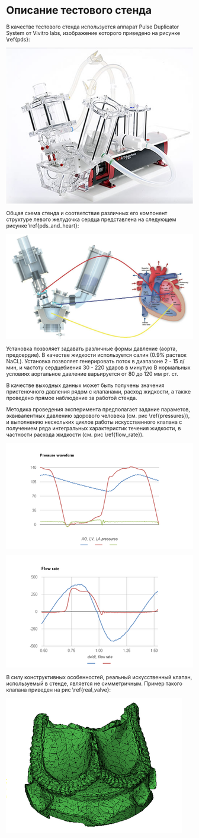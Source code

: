 # Описание тестового стенда

В качестве тестового стенда используется аппарат Pulse Duplicator System от Vivitro labs,
изображение которого приведено на рисунке \ref{pds}:

![Pulse Duplicator System\label{pds}](pulsedupe.png)

Общая схема стенда и соответствие различных его компонент структуре левого желудочка сердца
представлена на следующем рисунке \ref{pds_and_heart}:

![Схема стенда и соответствие структуре сердца\label{pds_and_heart}](pulse_duplicator_and_heart_system.jpg)

Установка позволяет задавать различные формы давление (аорта, предсердие). 
В качестве жидкости используется салин (0.9% раствок NaCL).
Установка позволяет генерировать поток в диапазоне 2 - 15 л/мин,
и частоту сердцебиения 30 - 220 ударов в минутую
В нормальных условиях аортальное давление варьируется от 80 до 120 мм рт. ст.

В качестве выходных данных может быть получены значения пристеночного давления
рядом с клапанами, расход жидкости, а также проведено прямое наблюдение за работой стенда.

Методика проведения эксперимента предполагает задание параметов, эквивалентных давлению 
здорового человека (см. рис \ref{pressures}), и выполнению нескольких циклов работы
искусственного клапана с получением ряда интегральных характеристик течения жидкости,
в частности расхода жидкости (см. рис \ref{flow_rate}).

![Анализ давлений\label{pressures}](pressure_waveform.png)

![Анализ расхода жидкости\label{flow_rate}](flow_rate.png)

В силу конструктивных особенностей, реальный искусственный клапан, используемый в стенде,
является не симметричным. Пример такого клапана приведен на рис \ref{real_valve}:

![Модель реального клапана\label{real_valve}](real_valve.png)
